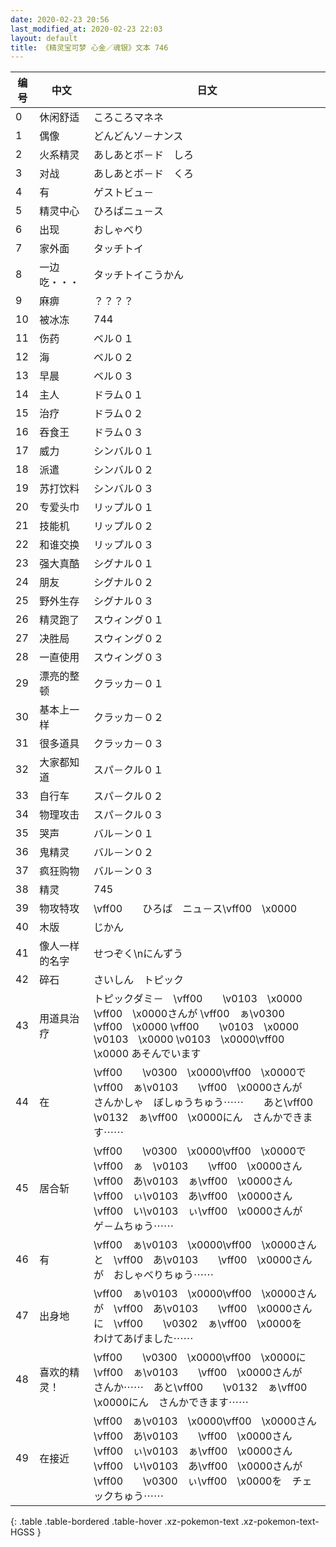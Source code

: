```yaml
---
date: 2020-02-23 20:56
last_modified_at: 2020-02-23 22:03
layout: default
title: 《精灵宝可梦 心金／魂银》文本 746
---
```

| 编号 | 中文 | 日文 |
| ---- | ---- | ---- |
| 0 | 休闲舒适 | ころころマネネ |
| 1 | 偶像 | どんどんソ－ナンス |
| 2 | 火系精灵 | あしあとボ－ド　しろ |
| 3 | 对战 | あしあとボ－ド　くろ |
| 4 | 有 | ゲストビュ－ |
| 5 | 精灵中心 | ひろばニュ－ス |
| 6 | 出现 | おしゃべり |
| 7 | 家外面 | タッチトイ |
| 8 | 一边吃・・・ | タッチトイこうかん |
| 9 | 麻痹 | ？？？？ |
| 10 | 被冰冻 | 744 |
| 11 | 伤药 | ベル０１ |
| 12 | 海 | ベル０２ |
| 13 | 早晨 | ベル０３ |
| 14 | 主人 | ドラム０１ |
| 15 | 治疗 | ドラム０２ |
| 16 | 吞食王 | ドラム０３ |
| 17 | 威力 | シンバル０１ |
| 18 | 派遣 | シンバル０２ |
| 19 | 苏打饮料 | シンバル０３ |
| 20 | 专爱头巾 | リップル０１ |
| 21 | 技能机 | リップル０２ |
| 22 | 和谁交换 | リップル０３ |
| 23 | 强大真酷 | シグナル０１ |
| 24 | 朋友 | シグナル０２ |
| 25 | 野外生存 | シグナル０３ |
| 26 | 精灵跑了 | スウィング０１ |
| 27 | 决胜局 | スウィング０２ |
| 28 | 一直使用 | スウィング０３ |
| 29 | 漂亮的整顿 | クラッカ－０１ |
| 30 | 基本上一样 | クラッカ－０２ |
| 31 | 很多道具 | クラッカ－０３ |
| 32 | 大家都知道 | スパ－クル０１ |
| 33 | 自行车 | スパ－クル０２ |
| 34 | 物理攻击 | スパ－クル０３ |
| 35 | 哭声 | バル－ン０１ |
| 36 | 鬼精灵 | バル－ン０２ |
| 37 | 疯狂购物 | バル－ン０３ |
| 38 | 精灵 | 745 |
| 39 | 物攻特攻 | \vff00　　ひろば　ニュ－ス\vff00　\x0000 |
| 40 | 木版 | じかん |
| 41 | 像人一样的名字 | せつぞく\nにんずう |
| 42 | 碎石 | さいしん　トピック |
| 43 | 用道具治疗 | トピックダミ－　\vff00　　\v0103　\x0000 \vff00　\x0000さんが \vff00　ぁ\v0300　　\vff00　\x0000  \vff00　　\v0103　\x0000 \v0103　\x0000 \v0103　\x0000\vff00　\x0000 あそんでいます |
| 44 | 在 | \vff00　　\v0300　\x0000\vff00　\x0000で　\vff00　ぁ\v0103　　\vff00　\x0000さんが　さんかしゃ　ぼしゅうちゅう⋯⋯　　あと\vff00　　\v0132　ぁ\vff00　\x0000にん　さんかできます⋯⋯ |
| 45 | 居合斩 | \vff00　　\v0300　\x0000\vff00　\x0000で\vff00　ぁ　\v0103　　\vff00　\x0000さん　\vff00　あ\v0103　ぁ\vff00　\x0000さん　\vff00　ぃ\v0103　あ\vff00　\x0000さん　\vff00　い\v0103　ぃ\vff00　\x0000さんが　ゲ－ムちゅう⋯⋯ |
| 46 | 有 | \vff00　ぁ\v0103　\x0000\vff00　\x0000さんと　\vff00　あ\v0103　　\vff00　\x0000さんが　おしゃべりちゅう⋯⋯ |
| 47 | 出身地 | \vff00　ぁ\v0103　\x0000\vff00　\x0000さんが　\vff00　あ\v0103　　\vff00　\x0000さんに　\vff00　　\v0302　ぁ\vff00　\x0000を　わけてあげました⋯⋯ |
| 48 | 喜欢的精灵！ | \vff00　　\v0300　\x0000\vff00　\x0000に　\vff00　ぁ\v0103　　\vff00　\x0000さんが　さんか⋯⋯　あと\vff00　　\v0132　ぁ\vff00　\x0000にん　さんかできます⋯⋯ |
| 49 | 在接近 | \vff00　ぁ\v0103　\x0000\vff00　\x0000さん　\vff00　あ\v0103　　\vff00　\x0000さん　\vff00　ぃ\v0103　ぁ\vff00　\x0000さん　\vff00　い\v0103　あ\vff00　\x0000さんが　\vff00　　\v0300　ぃ\vff00　\x0000を　チェックちゅう⋯⋯ |
{: .table .table-bordered .table-hover .xz-pokemon-text .xz-pokemon-text-HGSS }